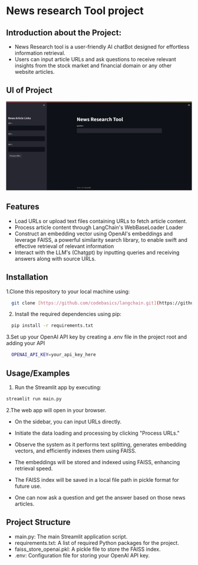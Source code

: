
 # News research Tool project

 ## Introduction about the Project:
  - News Research tool is a user-friendly AI chatBot designed for effortless information retrieval.
  - Users can input article URLs and ask questions to receive relevant insights from the stock market and financial domain or any other website articles.

## UI of Project
<img src="picture.png">

## Features

- Load URLs or upload text files containing URLs to fetch article content.
- Process article content through LangChain's WebBaseLoader Loader
- Construct an embedding vector using OpenAI's embeddings and leverage FAISS, a powerful similarity search library, to enable swift and effective retrieval of relevant information
- Interact with the LLM's (Chatgpt) by inputting queries and receiving answers along with source URLs.

## Installation

1.Clone this repository to your local machine using:

```bash
  git clone [https://github.com/codebasics/langchain.git](https://github.com/poriyaKuldeep/News_Research_Tool_project.git)
```
2. Install the required dependencies using pip:

```bash
  pip install -r requirements.txt
```
3.Set up your OpenAI API key by creating a .env file in the project root and adding your API

```bash
  OPENAI_API_KEY=your_api_key_here
```
## Usage/Examples

1. Run the Streamlit app by executing:
```bash
streamlit run main.py

```

2.The web app will open in your browser.

- On the sidebar, you can input URLs directly.

- Initiate the data loading and processing by clicking "Process URLs."

- Observe the system as it performs text splitting, generates embedding vectors, and efficiently indexes them using FAISS.

- The embeddings will be stored and indexed using FAISS, enhancing retrieval speed.

- The FAISS index will be saved in a local file path in pickle format for future use.
- One can now ask a question and get the answer based on those news articles.

## Project Structure

- main.py: The main Streamlit application script.
- requirements.txt: A list of required Python packages for the project.
- faiss_store_openai.pkl: A pickle file to store the FAISS index.
- .env: Configuration file for storing your OpenAI API key.




